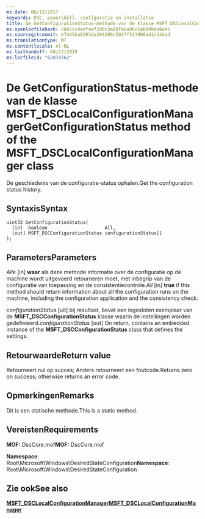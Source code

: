 ```yaml
---
ms.date: 06/12/2017
keywords: DSC, powershell, configuratie en installatie
title: De GetConfigurationStatus-methode van de klasse MSFT_DSCLocalConfigurationManager
ms.openlocfilehash: c66ccc4eefaef2d0c3a68fa8a96c5abb9bda6e4c
ms.sourcegitcommit: e7445ba8203da304286c591ff513900ad1c244a4
ms.translationtype: MT
ms.contentlocale: nl-NL
ms.lasthandoff: 04/23/2019
ms.locfileid: "62078762"
---
```

# <a name="getconfigurationstatus-method-of-the-msftdsclocalconfigurationmanager-class"></a><span data-ttu-id="d54f0-103">De GetConfigurationStatus-methode van de klasse MSFT_DSCLocalConfigurationManager</span><span class="sxs-lookup"><span data-stu-id="d54f0-103">GetConfigurationStatus method of the MSFT_DSCLocalConfigurationManager class</span></span>

<span data-ttu-id="d54f0-104">De geschiedenis van de configuratie-status ophalen.</span><span class="sxs-lookup"><span data-stu-id="d54f0-104">Get the configuration status history.</span></span>

## <a name="syntax"></a><span data-ttu-id="d54f0-105">Syntaxis</span><span class="sxs-lookup"><span data-stu-id="d54f0-105">Syntax</span></span>

```mof
uint32 GetConfigurationStatus(
  [in]  boolean                     All,
  [out] MSFT_DSCConfigurationStatus configurationStatus[]
);
```

## <a name="parameters"></a><span data-ttu-id="d54f0-106">Parameters</span><span class="sxs-lookup"><span data-stu-id="d54f0-106">Parameters</span></span>

<span data-ttu-id="d54f0-107">*Alle* \[in\] **waar** als deze methode informatie over de configuratie op de machine wordt uitgevoerd retourneren moet, met inbegrip van de configuratie van toepassing en de consistentiecontrole.</span><span class="sxs-lookup"><span data-stu-id="d54f0-107">*All* \[in\] **true** if this method should return information about all the configuration runs on the machine, including the configuration application and the consistency check.</span></span>

<span data-ttu-id="d54f0-108">*configurationStatus* \[uit\] bij resultaat, bevat een ingesloten exemplaar van de **MSFT_DSCConfigurationStatus** klasse waarin de instellingen worden gedefinieerd.</span><span class="sxs-lookup"><span data-stu-id="d54f0-108">*configurationStatus* \[out\] On return, contains an embedded instance of the **MSFT_DSCConfigurationStatus** class that defines the settings.</span></span>

## <a name="return-value"></a><span data-ttu-id="d54f0-109">Retourwaarde</span><span class="sxs-lookup"><span data-stu-id="d54f0-109">Return value</span></span>

<span data-ttu-id="d54f0-110">Retourneert nul op succes; Anders retourneert een foutcode.</span><span class="sxs-lookup"><span data-stu-id="d54f0-110">Returns zero on success; otherwise returns an error code.</span></span>

## <a name="remarks"></a><span data-ttu-id="d54f0-111">Opmerkingen</span><span class="sxs-lookup"><span data-stu-id="d54f0-111">Remarks</span></span>

<span data-ttu-id="d54f0-112">Dit is een statische methode.</span><span class="sxs-lookup"><span data-stu-id="d54f0-112">This is a static method.</span></span>

## <a name="requirements"></a><span data-ttu-id="d54f0-113">Vereisten</span><span class="sxs-lookup"><span data-stu-id="d54f0-113">Requirements</span></span>

<span data-ttu-id="d54f0-114">**MOF:** DscCore.mof</span><span class="sxs-lookup"><span data-stu-id="d54f0-114">**MOF:** DscCore.mof</span></span>

<span data-ttu-id="d54f0-115">**Namespace**: Root\Microsoft\Windows\DesiredStateConfiguration</span><span class="sxs-lookup"><span data-stu-id="d54f0-115">**Namespace**: Root\Microsoft\Windows\DesiredStateConfiguration</span></span>

## <a name="see-also"></a><span data-ttu-id="d54f0-116">Zie ook</span><span class="sxs-lookup"><span data-stu-id="d54f0-116">See also</span></span>

[<span data-ttu-id="d54f0-117">**MSFT_DSCLocalConfigurationManager**</span><span class="sxs-lookup"><span data-stu-id="d54f0-117">**MSFT_DSCLocalConfigurationManager**</span></span>](msft-dsclocalconfigurationmanager.md)